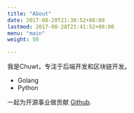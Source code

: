 ```yaml
---
title: "About"
date: 2017-08-20T21:38:52+08:00
lastmod: 2017-08-28T21:41:52+08:00
menu: "main"
weight: 50

---
```


我是Chuwt，专注于后端开发和区块链开发。

* Golang
* Python

一起为开源事业做贡献 [Github](https://github.com/chuwt).


